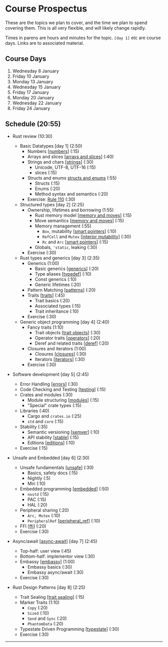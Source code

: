# Course Prospectus

These are the topics we plan to cover, and the time we plan
to spend covering them. This is all very flexible, and will
likely change rapidly.

Times in parens are hours and minutes for the topic. `[day
1]` etc are course days. Links are to associated material.

## Course Days

1. Wednesday 8 January
2. Friday 10 January
3. Monday 13 January
4. Wednesday 15 January
5. Friday 17 January
6. Monday 20 January
7. Wednesday 22 January
8. Friday 24 January

## Schedule (20:55)

* Rust review (10:30)
  * Basic Datatypes [day 1] (2:50)
    * Numbers [[numbers]] (:15)
    * Arrays and slices [[arrays and slices]] (:40)
    * Strings and chars [[strings]] (:30)
      * Unicode, UTF-8, UTF-16 (:15)
      * slices (:15)
    * Structs and enums [structs and enums] (:55)
      * Structs (:15)
      * Enums (:20)
      * Method syntax and semantics (:20)
    * Exercise: [Rule 110] (:30)
  * Structured types [day 2] (2:25)
    * Ownership, lifetimes and borrowing (1:55)
      * Rust memory model [[memory and moves]] (:15)
      * Move semantics [[memory and moves]] (:15)
      * Memory management (:55)
        * `Box`, mutability [[smart pointers]] (:10)
        * `RefCell` and `Mutex` [[interior mutability]] (:30)
        * `Rc` and `Arc` [[smart pointers]] (:15)
      * Globals, `'static`, leaking (:30)
    * Exercise (:30)
  * Rust types and generics [day 3] (2:35)
    * Generics (1:00)
      * Basic generics [[generics]] (:20)
      * Type aliases [[typedef]] (:10)
      * Const generics (:10)
      * Generic lifetimes (:20)
    * Pattern Matching [[patterns]] (:20)
    * Traits [[traits]] (:45)
      * Trait basics (:20)
      * Associated types (:15)
      * Trait inheritance (:10)
    * Exercise (:30)
  * Generic object programming [day 4] (2:40)
    * Fancy traits (1:10)
      * Trait objects [[trait objects]] (:30)
      * Operator traits [[operators]] (:20)
      * Deref and related traits [[deref]] (:20)
    * Closures and iterators (1:00)
      * Closures [[closures]] (:30)
      * Iterators [[iterators]] (:30)
    * Exercise (:30)

* Software development [day 5] (2:45)
  * Error Handling [[errors]] (:30)
  * Code Checking and Testing [[testing]] (:15)
  * Crates and modules (:30)
    * Module structuring [[modules]] (:15)
    * "Special" crate types (:15)
  * Libraries (:40)
    * Cargo and `crates.io` (:25)
    * `std` and `core` (:15)
  * Stability (:35)
    * Semantic versioning [[semver]] (:10)
    * API stability [[stable]] (:15)
    * Editions [[editions]] (:10)
  * Exercise (:15)

* Unsafe and Embedded [day 6] (2:30)
  * Unsafe fundamentals [[unsafe]] (:30)
    * Basics, safety docs (:15)
    * Nightly (:5)
    * Miri (:10)
  * Embedded programming [[embedded]] (:50)
    * `nostd` (:15)
    * PAC (:15)
    * HAL (:20)
  * Peripheral sharing (:20)
    * `Arc, Mutex` (:10)
    * `PeripheralRef` [[peripheral_ref]] (:10)
  * FFI [[ffi]] (:20)
  * Exercise (:30)

* Async/await [[async-await]] [day 7] (2:45)
  * Top-half: user view (:45)
  * Bottom-half: implementor view (:30)
  * Embassy [[embassy]] (1:00)
    * Embassy basics (:30)
    * Embassy async/await (:30)
  * Exercise (:30)

* Rust Design Patterns [day 8] (2:25)
  * Trait Sealing [[trait sealing]] (:15)
  * Marker Traits (1:10)
    * `Copy` (:20)
    * `Sized` (:10)
    * `Send` and `Sync` (:20)
    * `PhantomData` (:20)
  * Typestate Driven Programming [[typestate]] (:30)
  * Exercise (:30)

---

[numbers]: https://github.com/trifectatechfoundation/teach-rs/blob/main/content/mods/A-foundations/topics/basic-syntax/slides.md
[strings]: https://github.com/pdx-cs-rust/rust-course-notes/blob/main/02-basics/02-4-strings.md
[arrays and slices]: https://github.com/pdx-cs-rust/rust-course-notes/blob/main/02-basics/02-3-aggtypes.md
[structs and enums]: https://github.com/trifectatechfoundation/teach-rs/blob/main/content/mods/A-foundations/topics/composite-types/slides.md
[memory and moves]: https://github.com/trifectatechfoundation/teach-rs/blob/main/content/mods/A-foundations/topics/move-semantics/slides.md
[interior mutability]: https://google.github.io/comprehensive-rust/borrowing/interior-mutability.html
[smart pointers]: https://google.github.io/comprehensive-rust/smart-pointers.html
[generics]: https://github.com/pdx-cs-rust/rust-course-notes/blob/main/old/04-4-generics.md
[typedef]: https://google.github.io/comprehensive-rust/user-defined-types/aliases.html
[patterns]: https://google.github.io/comprehensive-rust/pattern-matching.html
[traits]: https://google.github.io/comprehensive-rust/methods-and-traits/traits.html
[trait objects]: https://github.com/trifectatechfoundation/teach-rs/blob/main/content/mods/A-foundations/topics/trait-objects/slides.md
[operators]: https://github.com/pdx-cs-rust/rust-course-notes/blob/main/old/05-2-op-traits.md
[deref]: https://github.com/pdx-cs-rust/rust-course-notes/blob/main/old/05-4-share-traits.md
[closures]: https://github.com/pdx-cs-rust/rust-course-notes/blob/main/old/06-1-closures.md
[iterators]: https://google.github.io/comprehensive-rust/iterators
[errors]: https://google.github.io/comprehensive-rust/error-handling
[testing]: https://github.com/trifectatechfoundation/teach-rs/blob/main/content/mods/B-crate-engineering/topics/testing/slides.md
[modules]: https://google.github.io/comprehensive-rust/modules
[semver]: https://doc.rust-lang.org/cargo/reference/semver.html
[stable]: https://rust-lang.github.io/api-guidelines/necessities.html#c-stable
[editions]: https://doc.rust-lang.org/edition-guide/
[unsafe]: https://google.github.io/comprehensive-rust/unsafe-rust
[embedded]: https://rust-embedded.github.io/discovery-mb2
[peripheral_ref]: https://docs.embassy.dev/embassy-stm32/git/stm32f102rb/struct.PeripheralRef.html
[ffi]: https://github.com/trifectatechfoundation/teach-rs/blob/main/content/mods/E-rust-for-systems/topics/ffi/slides.md
[async-await]: https://github.com/trifectatechfoundation/teach-rs/tree/main/content/mods/C-multitasking
[embassy]: https://embassy.dev/book/
[trait sealing]: https://predr.ag/blog/definitive-guide-to-sealed-traits-in-rust/
[typestate]: https://cliffle.com/blog/rust-typestate/
[Rule 110]: https://github.com/MasseyRustTraining/rule-110
